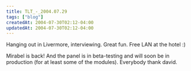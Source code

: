 ```yaml
---
title: TLT_-_2004.07.29
tags: ["blog"]
createdAt: 2004-07-30T02:12-04:00
updatedAt: 2004-07-30T02:12-04:00
---
```


Hanging out in Livermore, interviewing. Great fun. Free LAN at the hotel :)

Mirabel is back! And the panel is in beta-testing and will soon be in production  (for at least some of the modules). Everybody thank david.


